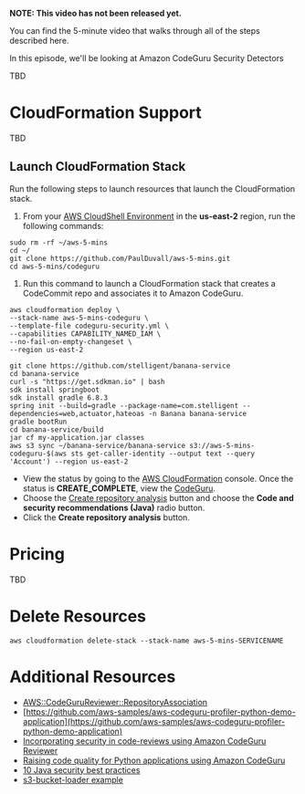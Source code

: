 **NOTE: This video has not been released yet.**

You can find the 5-minute video that walks through all of the steps described here. 

In this episode, we'll be looking at Amazon CodeGuru Security Detectors

TBD


# CloudFormation Support
TBD


## Launch CloudFormation Stack

Run the following steps to launch resources that launch the CloudFormation stack.

1. From your [AWS CloudShell Environment](https://us-east-2.console.aws.amazon.com/cloudshell/home?region=us-east-2#) in the **us-east-2** region, run the following commands: 
```
sudo rm -rf ~/aws-5-mins
cd ~/
git clone https://github.com/PaulDuvall/aws-5-mins.git
cd aws-5-mins/codeguru
```

1. Run this command to launch a CloudFormation stack that creates a CodeCommit repo and associates it to Amazon CodeGuru.

```
aws cloudformation deploy \
--stack-name aws-5-mins-codeguru \
--template-file codeguru-security.yml \
--capabilities CAPABILITY_NAMED_IAM \
--no-fail-on-empty-changeset \
--region us-east-2
```

```
git clone https://github.com/stelligent/banana-service
cd banana-service
curl -s "https://get.sdkman.io" | bash
sdk install springboot
sdk install gradle 6.8.3
spring init --build=gradle --package-name=com.stelligent --dependencies=web,actuator,hateoas -n Banana banana-service
gradle bootRun
cd banana-service/build
jar cf my-application.jar classes
aws s3 sync ~/banana-service/banana-service s3://aws-5-mins-codeguru-$(aws sts get-caller-identity --output text --query 'Account') --region us-east-2
```

* View the status by going to the [AWS CloudFormation](https://console.aws.amazon.com/cloudformation/home?region=us-east-2#) console. Once the status is **CREATE_COMPLETE**, view the [CodeGuru](https://us-east-2.console.aws.amazon.com/codeguru/reviewer/?region=us-east-2#/associations).
* Choose the [Create repository analysis](https://us-east-2.console.aws.amazon.com/codeguru/reviewer/?region=us-east-2#/codereviews/create) button and choose the **Code and security recommendations (Java)** radio button. 
* Click the **Create repository analysis** button.


# Pricing
TBD

# Delete Resources

```
aws cloudformation delete-stack --stack-name aws-5-mins-SERVICENAME
```

# Additional Resources

* [AWS::CodeGuruReviewer::RepositoryAssociation](https://docs.aws.amazon.com/AWSCloudFormation/latest/UserGuide/aws-resource-codegurureviewer-repositoryassociation.html)
* [https://github.com/aws-samples/aws-codeguru-profiler-python-demo-application](https://github.com/aws-samples/aws-codeguru-profiler-python-demo-application)
* [Incorporating security in code-reviews using Amazon CodeGuru Reviewer](https://aws.amazon.com/blogs/devops/incorporating-security-in-code-reviews-using-amazon-codeguru-reviewer)
* [Raising code quality for Python applications using Amazon CodeGuru](https://aws.amazon.com/blogs/devops/raising-code-quality-for-python-applications-using-amazon-codeguru/)
* [10 Java security best practices](https://snyk.io/blog/10-java-security-best-practices/)
* [s3-bucket-loader example](https://github.com/PaulDuvall/s3-bucket-loader)